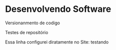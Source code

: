 # Desenvolvendo Software 
 Versionanmento de codigo

Testes de repositório

Essa linha configurei diratamente no Site: testando
